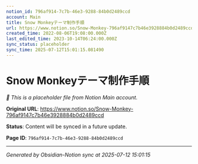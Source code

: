 ```yaml
---
notion_id: 796af914-7c7b-46e3-9288-84b0d2489ccd
account: Main
title: Snow Monkeyテーマ制作手順
url: https://www.notion.so/Snow-Monkey-796af9147c7b46e3928884b0d2489ccd
created_time: 2022-08-06T19:08:00.000Z
last_edited_time: 2023-10-14T06:24:00.000Z
sync_status: placeholder
sync_time: 2025-07-12T15:01:15.081490
---
```


# Snow Monkeyテーマ制作手順

*🔄 This is a placeholder file from Notion Main account.*

**Original URL**: https://www.notion.so/Snow-Monkey-796af9147c7b46e3928884b0d2489ccd

**Status**: Content will be synced in a future update.

**Page ID**: `796af914-7c7b-46e3-9288-84b0d2489ccd`

---

*Generated by Obsidian-Notion sync at 2025-07-12 15:01:15*
